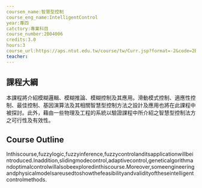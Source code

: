 ```yaml
---
coursen_name:智慧型控制
course_eng_name:IntelligentControl
year:專四
catctory:專業科目
course_number:2B04006
credits:3.0
hours:3
course_url:https://aps.ntut.edu.tw/course/tw/Curr.jsp?format=-2&code=2B04006
teacher:
---
```


## 課程大綱

本課程將介紹模糊邏輯、模糊推論、模糊控制及其應用。滑動模式控制、適應性控制、最佳控制、基因演算法及其相關智慧型控制方法之設計及應用也將在此課程中被探討。此外，藉由一些物理及工程的系統以驗證課程中所介紹之智慧型控制法方之可行性及有效性。


## Course Outline

Inthiscourse,fuzzylogic,fuzzyinference,fuzzycontrolanditsapplicationwillbeintroduced.Inaddition,slidingmodecontrol,adaptivecontrol,geneticalgorithmandoptimalcontrolwillalsobeexploredinthiscourse.Moreover,someengineeringandphysicalmodelsareusedtoshowthefeasibilityandvalidityoftheseintelligentcontrolmethods.

